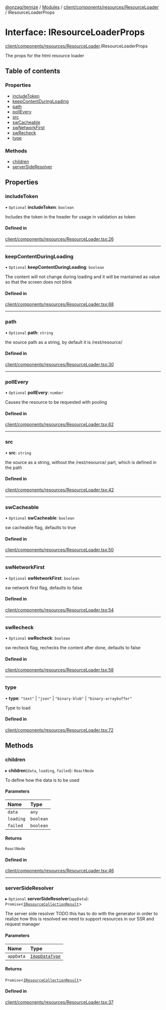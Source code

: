 [@onzag/itemize](../README.md) / [Modules](../modules.md) / [client/components/resources/ResourceLoader](../modules/client_components_resources_ResourceLoader.md) / IResourceLoaderProps

# Interface: IResourceLoaderProps

[client/components/resources/ResourceLoader](../modules/client_components_resources_ResourceLoader.md).IResourceLoaderProps

The props for the html resource loader

## Table of contents

### Properties

- [includeToken](client_components_resources_ResourceLoader.IResourceLoaderProps.md#includetoken)
- [keepContentDuringLoading](client_components_resources_ResourceLoader.IResourceLoaderProps.md#keepcontentduringloading)
- [path](client_components_resources_ResourceLoader.IResourceLoaderProps.md#path)
- [pollEvery](client_components_resources_ResourceLoader.IResourceLoaderProps.md#pollevery)
- [src](client_components_resources_ResourceLoader.IResourceLoaderProps.md#src)
- [swCacheable](client_components_resources_ResourceLoader.IResourceLoaderProps.md#swcacheable)
- [swNetworkFirst](client_components_resources_ResourceLoader.IResourceLoaderProps.md#swnetworkfirst)
- [swRecheck](client_components_resources_ResourceLoader.IResourceLoaderProps.md#swrecheck)
- [type](client_components_resources_ResourceLoader.IResourceLoaderProps.md#type)

### Methods

- [children](client_components_resources_ResourceLoader.IResourceLoaderProps.md#children)
- [serverSideResolver](client_components_resources_ResourceLoader.IResourceLoaderProps.md#serversideresolver)

## Properties

### includeToken

• `Optional` **includeToken**: `boolean`

Includes the token in the header for usage in validation as token

#### Defined in

[client/components/resources/ResourceLoader.tsx:26](https://github.com/onzag/itemize/blob/f2db74a5/client/components/resources/ResourceLoader.tsx#L26)

___

### keepContentDuringLoading

• `Optional` **keepContentDuringLoading**: `boolean`

The content will not change during loading
and it will be mantained as value so that the
screen does not blink

#### Defined in

[client/components/resources/ResourceLoader.tsx:68](https://github.com/onzag/itemize/blob/f2db74a5/client/components/resources/ResourceLoader.tsx#L68)

___

### path

• `Optional` **path**: `string`

the source path as a string, by default it is /rest/resource/

#### Defined in

[client/components/resources/ResourceLoader.tsx:30](https://github.com/onzag/itemize/blob/f2db74a5/client/components/resources/ResourceLoader.tsx#L30)

___

### pollEvery

• `Optional` **pollEvery**: `number`

Causes the resource to be requested with pooling

#### Defined in

[client/components/resources/ResourceLoader.tsx:62](https://github.com/onzag/itemize/blob/f2db74a5/client/components/resources/ResourceLoader.tsx#L62)

___

### src

• **src**: `string`

the source as a string, without the /rest/resource/ part, which is
defined in the path

#### Defined in

[client/components/resources/ResourceLoader.tsx:42](https://github.com/onzag/itemize/blob/f2db74a5/client/components/resources/ResourceLoader.tsx#L42)

___

### swCacheable

• `Optional` **swCacheable**: `boolean`

sw cacheable flag, defaults to true

#### Defined in

[client/components/resources/ResourceLoader.tsx:50](https://github.com/onzag/itemize/blob/f2db74a5/client/components/resources/ResourceLoader.tsx#L50)

___

### swNetworkFirst

• `Optional` **swNetworkFirst**: `boolean`

sw network first flag, defaults to false

#### Defined in

[client/components/resources/ResourceLoader.tsx:54](https://github.com/onzag/itemize/blob/f2db74a5/client/components/resources/ResourceLoader.tsx#L54)

___

### swRecheck

• `Optional` **swRecheck**: `boolean`

sw recheck flag, rechecks the content after done, defaults to false

#### Defined in

[client/components/resources/ResourceLoader.tsx:58](https://github.com/onzag/itemize/blob/f2db74a5/client/components/resources/ResourceLoader.tsx#L58)

___

### type

• **type**: ``"text"`` \| ``"json"`` \| ``"binary-blob"`` \| ``"binary-arraybuffer"``

Type to load

#### Defined in

[client/components/resources/ResourceLoader.tsx:72](https://github.com/onzag/itemize/blob/f2db74a5/client/components/resources/ResourceLoader.tsx#L72)

## Methods

### children

▸ **children**(`data`, `loading`, `failed`): `ReactNode`

To define how the data is to be used

#### Parameters

| Name | Type |
| :------ | :------ |
| `data` | `any` |
| `loading` | `boolean` |
| `failed` | `boolean` |

#### Returns

`ReactNode`

#### Defined in

[client/components/resources/ResourceLoader.tsx:46](https://github.com/onzag/itemize/blob/f2db74a5/client/components/resources/ResourceLoader.tsx#L46)

___

### serverSideResolver

▸ `Optional` **serverSideResolver**(`appData`): `Promise`<[`IResourceCollectionResult`](server_ssr_collect.IResourceCollectionResult.md)\>

The server side resolver
TODO this has to do with the generator in order
to realize how this is resolved we need to support resources
in our SSR and request manager

#### Parameters

| Name | Type |
| :------ | :------ |
| `appData` | [`IAppDataType`](server.IAppDataType.md) |

#### Returns

`Promise`<[`IResourceCollectionResult`](server_ssr_collect.IResourceCollectionResult.md)\>

#### Defined in

[client/components/resources/ResourceLoader.tsx:37](https://github.com/onzag/itemize/blob/f2db74a5/client/components/resources/ResourceLoader.tsx#L37)
